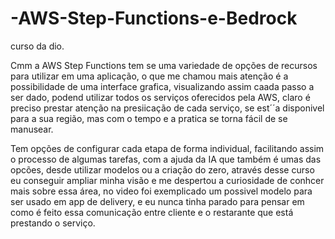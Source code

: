 # -AWS-Step-Functions-e-Bedrock
curso da dio.

Cmm a AWS Step Functions tem se uma variedade de opções de recursos para utilizar em uma aplicação,
o que me chamou mais atenção é a possibilidade de uma interface grafica, visualizando assim caada
passo a ser dado, podend utilizar todos os serviços oferecidos pela AWS, claro é preciso prestar
atenção na presiicação de cada serviço, se est´´a disponivel para a sua região, mas com o tempo
e a pratica se torna fácil de se manusear.

Tem opções de configurar cada etapa de forma individual, facilitando assim o processo de algumas tarefas, 
com a ajuda da IA que também é umas das opcões, desde utilizar modelos ou a criação do zero,
através desse curso eu conseguir ampliar minha visão e me despertou a curiosidade de conhcer mais sobre
essa área, no video foi exemplicado um possivel modelo para ser usado em app de delivery, e eu 
nunca tinha parado para pensar em como é feito essa comunicação entre cliente e o restarante que está
prestando o serviço.
